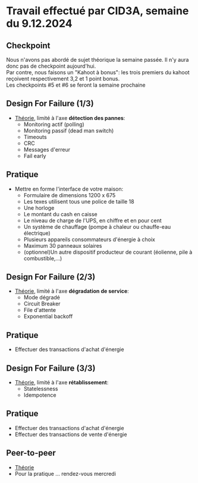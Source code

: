 # Travail effectué par CID3A, semaine du 9.12.2024

## Checkpoint
Nous n'avons pas abordé de sujet théorique la semaine passée. Il n'y aura donc pas de checkpoint aujourd'hui.  
Par contre, nous faisons un "Kahoot à bonus": les trois premiers du kahoot reçoivent respectivement 3,2 et 1 point bonus.  
Les checkpoints #5 et #6 se feront la semaine prochaine

## Design For Failure (1/3)

- [Théorie](../supports/design4failure.md), limité à l'axe **détection des pannes**:
    - Monitoring actif (polling)
    - Monitoring passif (dead man switch)
    - Timeouts
    - CRC
    - Messages d'erreur
    - Fail early

## Pratique

- Mettre en forme l'interface de votre maison:
    - Formulaire de dimensions 1200 x 675  
    - Les texes utilisent tous une police de taille 18  
    - Une horloge  
    - Le montant du cash en caisse  
    - Le niveau de charge de l'UPS, en chiffre et en pour cent  
    - Un système de chauffage (pompe à chaleur ou chauffe-eau électrique)  
    - Plusieurs appareils consommateurs d'énergie à choix  
    - Maximum 30 panneaux solaires  
    - (optionnel)Un autre dispositif producteur de courant (éolienne, pile à combustible,...)

## Design For Failure (2/3)
- [Théorie](../supports/design4failure.md), limité à l'axe **dégradation de service**:
    - Mode dégradé
    - Circuit Breaker
    - File d'attente
    - Exponential backoff

## Pratique
- Effectuer des transactions d'achat d'énergie

## Design For Failure (3/3)
- [Théorie](../supports/design4failure.md), limité à l'axe **rétablissement**:
    - Statelessness
    - Idempotence

## Pratique
- Effectuer des transactions d'achat d'énergie
- Effectuer des transactions de vente d'énergie

## Peer-to-peer

- [Théorie](../supports/P2P.md)
- Pour la pratique ... rendez-vous mercredi

